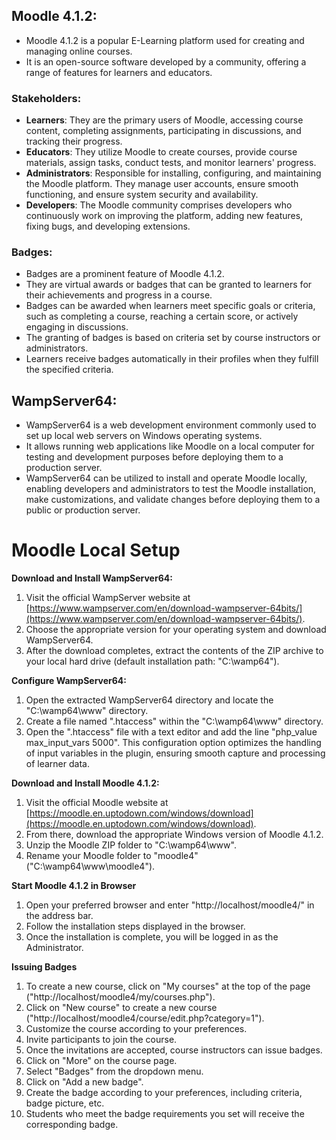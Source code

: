 ## Moodle 4.1.2:

- Moodle 4.1.2 is a popular E-Learning platform used for creating and managing online courses.
- It is an open-source software developed by a community, offering a range of features for learners and educators.

### Stakeholders:

- **Learners**: They are the primary users of Moodle, accessing course content, completing assignments, participating in discussions, and tracking their progress.
- **Educators**: They utilize Moodle to create courses, provide course materials, assign tasks, conduct tests, and monitor learners' progress.
- **Administrators**: Responsible for installing, configuring, and maintaining the Moodle platform. They manage user accounts, ensure smooth functioning, and ensure system security and availability.
- **Developers**: The Moodle community comprises developers who continuously work on improving the platform, adding new features, fixing bugs, and developing extensions.

### Badges:

- Badges are a prominent feature of Moodle 4.1.2.
- They are virtual awards or badges that can be granted to learners for their achievements and progress in a course.
- Badges can be awarded when learners meet specific goals or criteria, such as completing a course, reaching a certain score, or actively engaging in discussions.
- The granting of badges is based on criteria set by course instructors or administrators.
- Learners receive badges automatically in their profiles when they fulfill the specified criteria.

## WampServer64:

- WampServer64 is a web development environment commonly used to set up local web servers on Windows operating systems.
- It allows running web applications like Moodle on a local computer for testing and development purposes before deploying them to a production server.
- WampServer64 can be utilized to install and operate Moodle locally, enabling developers and administrators to test the Moodle installation, make customizations, and validate changes before deploying them to a public or production server.

# Moodle Local Setup

**Download and Install WampServer64:**

1. Visit the official WampServer website at [https://www.wampserver.com/en/download-wampserver-64bits/](https://www.wampserver.com/en/download-wampserver-64bits/).
2. Choose the appropriate version for your operating system and download WampServer64.
3. After the download completes, extract the contents of the ZIP archive to your local hard drive (default installation path: "C:\wamp64").

**Configure WampServer64:**

1. Open the extracted WampServer64 directory and locate the "C:\wamp64\www" directory.
2. Create a file named ".htaccess" within the "C:\wamp64\www" directory.
3. Open the ".htaccess" file with a text editor and add the line "php_value max_input_vars 5000".
   This configuration option optimizes the handling of input variables in the plugin, ensuring smooth capture and processing of learner data.

**Download and Install Moodle 4.1.2:**

1. Visit the official Moodle website at [https://moodle.en.uptodown.com/windows/download](https://moodle.en.uptodown.com/windows/download).
2. From there, download the appropriate Windows version of Moodle 4.1.2.
3. Unzip the Moodle ZIP folder to "C:\wamp64\www".
4. Rename your Moodle folder to "moodle4" ("C:\wamp64\www\moodle4").

**Start Moodle 4.1.2 in Browser**

1. Open your preferred browser and enter "http://localhost/moodle4/" in the address bar.
2. Follow the installation steps displayed in the browser.
3. Once the installation is complete, you will be logged in as the Administrator.

**Issuing Badges**

1. To create a new course, click on "My courses" at the top of the page ("http://localhost/moodle4/my/courses.php").
2. Click on "New course" to create a new course ("http://localhost/moodle4/course/edit.php?category=1").
3. Customize the course according to your preferences.
4. Invite participants to join the course.
5. Once the invitations are accepted, course instructors can issue badges.
6. Click on "More" on the course page.
7. Select "Badges" from the dropdown menu.
8. Click on "Add a new badge".
9. Create the badge according to your preferences, including criteria, badge picture, etc.
10. Students who meet the badge requirements you set will receive the corresponding badge.
